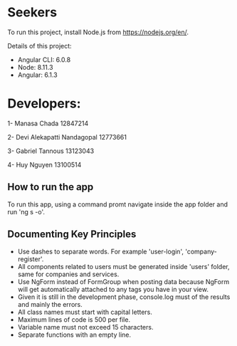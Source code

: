 # Seekers

To run this project, install Node.js from https://nodejs.org/en/.

Details of this project:
- Angular CLI: 6.0.8
- Node: 8.11.3
- Angular: 6.1.3

# Developers:

1- Manasa Chada 12847214

2- Devi Alekapatti Nandagopal 12773661

3- Gabriel Tannous 13123043

4- Huy Nguyen 13100514


## How to run the app

To run this app, using a command promt navigate inside the app folder and run 'ng s -o'.

## Documenting Key Principles

* Use dashes to separate words. For example 'user-login', 'company-register'.
* All components related to users must be generated inside 'users' folder, same for companies and services.
* Use NgForm instead of FormGroup when posting data because NgForm will get automatically attached to any tags you have in your view.
* Given it is still in the development phase, console.log must of the results and mainly the errors.
* All class names must start with capital letters.
* Maximum lines of code is 500 per file.
* Variable name must not exceed 15 characters.
* Separate functions with an empty line.
